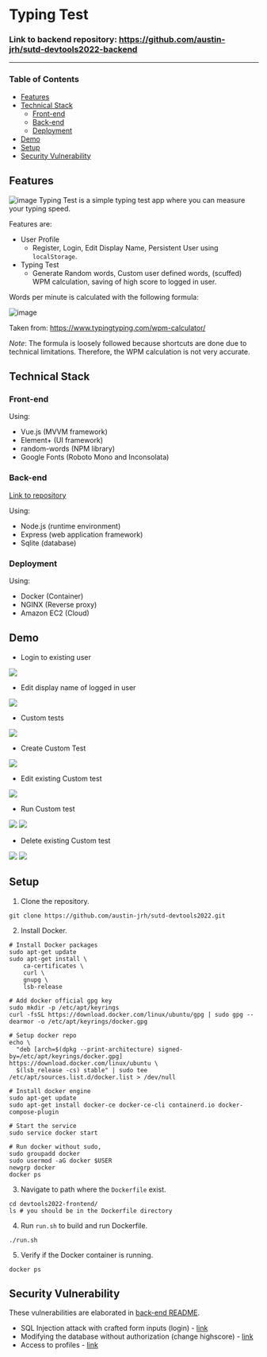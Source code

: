 # Typing Test

### Link to backend repository: https://github.com/austin-jrh/sutd-devtools2022-backend

---

### Table of Contents 
- [Features](#features)
- [Technical Stack](#technical-stack)
  - [Front-end](#front-end)
  - [Back-end](#back-end)
  - [Deployment](#deployment)
- [Demo](#demo)
- [Setup](#setup)
- [Security Vulnerability](#security-vulnerability)

## Features
![image](https://user-images.githubusercontent.com/87303121/201081692-7c6622a9-7ad2-471d-80d3-4e2a1f590a7b.png)
Typing Test is a simple typing test app where you can measure your typing speed.

Features are:
- User Profile
  - Register, Login, Edit Display Name, Persistent User using `localStorage`.
- Typing Test
  - Generate Random words, Custom user defined words, (scuffed) WPM calculation, saving of high score to logged in user.
  
Words per minute is calculated with the following formula:

![image](https://user-images.githubusercontent.com/87303121/201144212-f3df9184-df5d-4336-bf05-1ab7f408a653.png)

Taken from: https://www.typingtyping.com/wpm-calculator/

_Note_: The formula is loosely followed because shortcuts are done due to technical limitations. Therefore, the WPM calculation is not very accurate.

## Technical Stack
### Front-end
Using:
- Vue.js (MVVM framework)
- Element+ (UI framework)
- random-words (NPM library)
- Google Fonts (Roboto Mono and Inconsolata)

### Back-end
[Link to repository](https://github.com/austin-jrh/sutd-devtools2022-backend)

Using:
- Node.js (runtime environment)
- Express (web application framework)
- Sqlite (database)

### Deployment
Using:
- Docker (Container)
- NGINX (Reverse proxy)
- Amazon EC2 (Cloud)

## Demo
- Login to existing user

![](./devtools2022-frontend/readme_images/01_login.png)


- Edit display name of logged in user

![](./devtools2022-frontend/readme_images/02_displayName.png)


- Custom tests

![](./devtools2022-frontend/readme_images/03_customTest.png)


- Create Custom Test

![](./devtools2022-frontend/readme_images/04_createCustomTest.png)


- Edit existing Custom test

![](./devtools2022-frontend/readme_images/05_editCustomTest.png)


- Run Custom test

![](./devtools2022-frontend/readme_images/06_runCustomTest1.png)
![](./devtools2022-frontend/readme_images/07_runCustomTest2.png)


- Delete existing Custom test

![](./devtools2022-frontend/readme_images/08_deleteCustomTest1.png)
![](./devtools2022-frontend/readme_images/09_deleteCustomTest2.png)

## Setup
1. Clone the repository. 
```
git clone https://github.com/austin-jrh/sutd-devtools2022.git
```

2. Install Docker.
```
# Install Docker packages
sudo apt-get update
sudo apt-get install \
    ca-certificates \
    curl \
    gnupg \
    lsb-release
    
# Add docker official gpg key
sudo mkdir -p /etc/apt/keyrings
curl -fsSL https://download.docker.com/linux/ubuntu/gpg | sudo gpg --dearmor -o /etc/apt/keyrings/docker.gpg

# Setup docker repo
echo \
  "deb [arch=$(dpkg --print-architecture) signed-by=/etc/apt/keyrings/docker.gpg] https://download.docker.com/linux/ubuntu \
  $(lsb_release -cs) stable" | sudo tee /etc/apt/sources.list.d/docker.list > /dev/null

# Install docker engine
sudo apt-get update
sudo apt-get install docker-ce docker-ce-cli containerd.io docker-compose-plugin
 
# Start the service
sudo service docker start

# Run docker without sudo,
sudo groupadd docker
sudo usermod -aG docker $USER
newgrp docker 
docker ps 
```

3. Navigate to path where the `Dockerfile` exist.
```
cd devtools2022-frontend/
ls # you should be in the Dockerfile directory
```

4. Run `run.sh` to build and run Dockerfile.
```
./run.sh
```

5. Verify if the Docker container is running.
```
docker ps
```

## Security Vulnerability

These vulnerabilities are elaborated in [back-end README](https://github.com/austin-jrh/sutd-devtools2022-backend/blob/main/README.md#security-vulnerability).

- SQL Injection attack with crafted form inputs (login) - [link](https://github.com/austin-jrh/sutd-devtools2022-backend/blob/main/README.md#sql-injection-attack-with-crafted-form-inputs-login)
- Modifying the database without authorization (change highscore) - [link](https://github.com/austin-jrh/sutd-devtools2022-backend/blob/main/README.md#modifying-the-database-without-authorization-change-highscore)
- Access to profiles - [link](https://github.com/austin-jrh/sutd-devtools2022-backend/blob/main/README.md#access-to-profiles)
